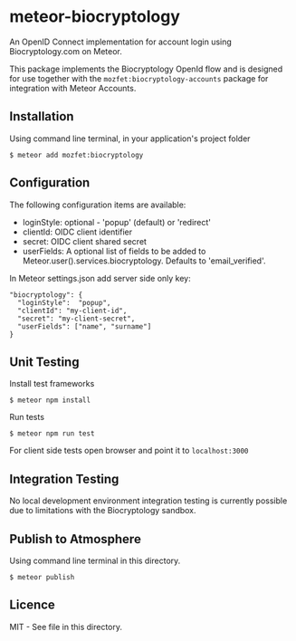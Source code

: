 # meteor-biocryptology

An OpenID Connect implementation for account login using Biocryptology.com on Meteor.

This package implements the Biocryptology OpenId flow and is designed for use together with the ```mozfet:biocryptology-accounts``` package for integration
with Meteor Accounts.

## Installation
Using command line terminal, in your application's project folder
```
$ meteor add mozfet:biocryptology
```

## Configuration

The following configuration items are available:
* loginStyle: optional - 'popup' (default) or 'redirect'
* clientId: OIDC client identifier
* secret: OIDC client shared secret
* userFields: A optional list of fields to be added to Meteor.user().services.biocryptology. Defaults to 'email_verified'.

In Meteor settings.json add server side only key:
```
"biocryptology": {
  "loginStyle":  "popup",
  "clientId": "my-client-id",
  "secret": "my-client-secret",
  "userFields": ["name", "surname"]
}
```

## Unit Testing

Install test frameworks
```
$ meteor npm install
```

Run tests
```
$ meteor npm run test
```

For client side tests open browser and point it to ```localhost:3000```

## Integration Testing

No local development environment integration testing is currently possible due to limitations with the Biocryptology sandbox.

## Publish to Atmosphere

Using command line terminal in this directory.
```
$ meteor publish
```

## Licence

MIT - See <LICENCE> file in this directory.
